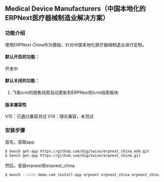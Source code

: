 ## Medical Device Manufacturers（中国本地化的ERPNext医疗器械制造业解决方案）

### 功能介绍
使用ERPNext China作为基础，针对中国本地化医疗器械制造业进行定制。
#### 默认开启的功能：
开发中

#### 默认关闭的功能：
1. 飞鱼crm的销售线索自动更新到ERPNext的crm线索板块

#### 版本兼容性
V15：已通过兼容测试
V14：理论兼容，未测试


### 安装步骤

首先，获取app
```sh
$ bench get-app https://github.com/digitwise/erpnext_china_mdm.git
$ bench get-app https://github.com/digitwise/erpnext_china.git
```

然后，安装erpnext和erpnext_china
```sh
$ bench --site demo.com install-app erpnext erpnext_china erpnext_china_mdm
```